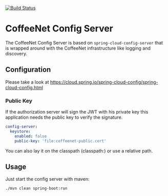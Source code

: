 [![Build Status](https://travis-ci.org/coffeenet/coffeenet-config-server.svg?branch=master)](https://travis-ci.org/coffeenet/coffeenet-config-server)

# CoffeeNet Config Server

The CoffeeNet Config Server is based on `spring-cloud-config-server`
that is wrapped around with the CoffeeNet infrastructure like
logging and discovery.

## Configuration

Please take a look at https://cloud.spring.io/spring-cloud-config/spring-cloud-config.html


### Public Key

If the authorization server will sign the JWT with his
private key this application needs the public key to
verify the signature.

```yaml
config-server:
  keystore:
    enabled: false
    public-key: 'file:coffeenet-public.cert'
```

You can also lay it on the classpath (classpath:)
or use a relative path.


## Usage

Just start the config server with maven:

```bash
./mvn clean spring-boot:run
```

